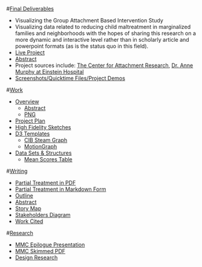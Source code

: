

#[Final Deliverables](https://github.com/gabisteele/thesis/blob/master/final)
- Visualizing the Group Attachment Based Intervention Study
- Visualizing data related to reducing child maltreatment in marginalized families and neighborhoods with the hopes of sharing this research on a more dynamic and interactive level rather than in scholarly article and powerpoint formats (as is the status quo in this field).
- [Live Project](http://gabisteele.github.io/thesis/)
- [Abstract](https://github.com/gabisteele/thesis/blob/master/writing/abstract.md)
- Project sources include: [The Center for Attachment Research](http://www.attachmentresearch.com/gabi), [Dr. Anne Murphy at Einstein Hospital](http://www.einstein.yu.edu/faculty/9833/anne-murphy/)
- [Screenshots/Quicktime Files/Project Demos](https://github.com/gabisteele/thesis/blob/master/final/demos)

#[Work](https://github.com/gabisteele/thesis/blob/master/work)

- [Overview](https://github.com/gabisteele/thesis/tree/master/work/Overview)
	- [Abstract](https://github.com/gabisteele/thesis/blob/master/writing/abstract.md)
	- [PNG](https://github.com/gabisteele/thesis/blob/master/work/Overview/Gabi_Thesis.png)
- [Project Plan](https://docs.google.com/a/newschool.edu/document/d/1vwXTOknqnHnOrAzWCWo0fyEWGNNEXNt1NDW1zi7EsKA/edit?usp=sharing)
- [High Fidelity Sketches](https://github.com/gabisteele/thesis/tree/master/work/high%20fidelity%20sketches)
- [D3 Templates](https://github.com/gabisteele/thesis/tree/master/work/d3%20Templates)
	- [CIB Steam Graph](http://gabisteele.github.io/CIBsteamgraph/)
	- [MotionGraph](http://gabisteele.github.io/motionGraph/index.html)
- [Data Sets & Structures](https://github.com/gabisteele/thesis/tree/master/work/data%20structures)
	- [Mean Scores Table](https://docs.google.com/a/newschool.edu/spreadsheets/d/1M4KQqMIOX0F0y2aWwhNbe1hZbf3TFDaittOWi1Jd8Jo/edit?usp=sharing)

#[Writing](https://github.com/gabisteele/thesis/blob/master/writing)
- [Partial Treatment in PDF](https://github.com/gabisteele/thesis/blob/master/writing/GabriellaSteele_ThesisWrittenTreatment_PartialForm.pdf)
- [Partial Treatment in Markdown Form](https://docs.google.com/a/newschool.edu/document/d/15Augi7wcEqDfikrevVRiNnDyen9OsmEaMzd2oziuM1Q/edit?usp=sharing)
- [Outline](https://github.com/gabisteele/thesis/blob/master/writing/outline.md)
- [Abstract](https://github.com/gabisteele/thesis/blob/master/writing/abstractTech%2BTraumaConf.md)
- [Story Map](https://github.com/gabisteele/thesis/blob/master/writing/storyMap.md)
- [Stakeholders Diagram](https://github.com/gabisteele/thesis/blob/master/writing/StakeholdersBreakdownDiagram.pdf)
- [Work Cited](https://github.com/gabisteele/thesis/blob/master/writing/WorkCited.md)

#[Research](https://github.com/gabisteele/thesis/tree/master/Research)
- [MMC Epilogue Presentation](http://slides.com/gabriellasteele/my-mother-was-a-computer/live#/)
- [MMC Skimmed PDF](https://github.com/gabisteele/thesis/blob/master/Research/MMC-Epilogue-Presentation.pdf)
- [Design Research](http://www.spotify-valentines.com/)

